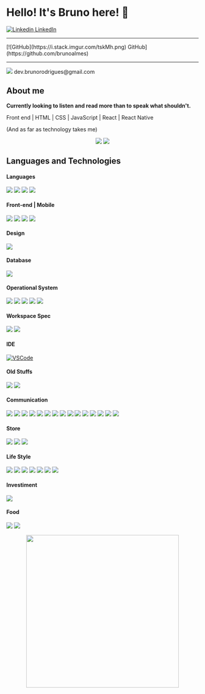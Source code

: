 # Hello! It's Bruno here! :rocket:

[![Linkedin](https://i.stack.imgur.com/gVE0j.png) LinkedIn](https://www.linkedin.com/in/bruno-rodrigues-a0a6711b6/)
&nbsp;
<hr>
[![GitHub](https://i.stack.imgur.com/tskMh.png) GitHub](https://github.com/brunoalmes)
&nbsp;
<hr>
<img src="https://img.shields.io/badge/Gmail-D14836?&style=for-the-badge&logo=gmail&logoColor=black" /> dev.brunorodrigues@gmail.com

## About me

<b>Currently looking to listen and read more than to speak what shouldn't.</b>

Front end | HTML | CSS | JavaScript | React | React Native

(And as far as technology takes me)

<p align="center">
<img src="https://github-readme-stats.vercel.app/api?username=brunoalmes&theme=dark&show_icons=true"/> 
<img src="https://github-readme-stats.vercel.app/api/top-langs/?username=brunoalmes&theme=blue-green"/>
</p>

## Languages and Technologies

#### Languages 
<img src="https://img.shields.io/badge/java-%23ED8B00.svg?&style=for-the-badge&logo=java&logoColor=white" /> <img src="https://img.shields.io/badge/javascript%20-%23323330.svg?&style=for-the-badge&logo=javascript&logoColor=%23F7DF1E" /> <img src="https://img.shields.io/badge/c%20-%2300599C.svg?&style=for-the-badge&logo=c&logoColor=white" /> <img src="https://img.shields.io/badge/c++%20-%2300599C.svg?&style=for-the-badge&logo=c%2B%2B&logoColor=white" /> 

#### Front-end | Mobile 
<img src="https://img.shields.io/badge/html5%20-%23E34F26.svg?&style=for-the-badge&logo=html5&logoColor=white" /> <img src="https://img.shields.io/badge/css3%20-%231572B6.svg?&style=for-the-badge&logo=css3&logoColor=white" />  <img src="https://img.shields.io/badge/react%20-%2320232a.svg?&style=for-the-badge&logo=react&logoColor=%2361DAFB" /> <img src="https://img.shields.io/badge/react_native%20-%2320232a.svg?&style=for-the-badge&logo=react&logoColor=%2361DAFB" />

#### Design
<img src="https://img.shields.io/badge/figma%20-%23F24E1E.svg?&style=for-the-badge&logo=figma&logoColor=white"/>

#### Database 
<img src="https://img.shields.io/badge/sqlite-%2307405e.svg?&style=for-the-badge&logo=sqlite&logoColor=white" />

#### Operational System 
<img src="https://img.shields.io/badge/windows-0078D6?logo=windows&logoColor=white&style=for-the-badge" /> <img src="https://img.shields.io/badge/windows%2095-008080?logo=windows-95&logoColor=white&style=for-the-badge" /> <img src="https://img.shields.io/badge/windows%20xp-003399?logo=windows-xp&logoColor=white&style=for-the-badge" /> <img src="https://img.shields.io/badge/iOS-000000?logo=ios&logoColor=white&style=for-the-badge" /> <img src="https://img.shields.io/badge/Android-3DDC84?logo=android&logoColor=white&style=for-the-badge" />

#### Workspace Spec
<img src="https://img.shields.io/badge/apple-macbook%20pro%20-%23999999.svg?&style=for-the-badge&logo=apple&logoColor=white" />
<img src="https://img.shields.io/badge/apple-imac%20-%23999999.svg?&style=for-the-badge&logo=apple&logoColor=white" />

#### IDE
[![VSCode](https://img.shields.io/badge/VSCode-1f425f.svg)](https://code.visualstudio.com/)

#### Old Stuffs
<img src="https://img.shields.io/badge/Microsoft%20Office-D83B01?logo=microsoft-office&logoColor=white&style=for-the-badge" /> <img src="https://img.shields.io/badge/unity%20-%23100000.svg?&style=for-the-badge&logo=unity&logoColor=white" />

#### Communication
<img src="https://img.shields.io/badge/instagram-%23E4405F.svg?&style=for-the-badge&logo=instagram&logoColor=white" /> <img src="https://img.shields.io/badge/facebook-%231877F2.svg?&style=for-the-badge&logo=facebook&logoColor=white" /> <img src="https://img.shields.io/badge/twitter-%231DA1F2.svg?&style=for-the-badge&logo=twitter&logoColor=white" /> <img src="https://img.shields.io/badge/linkedin-%230077B5.svg?&style=for-the-badge&logo=linkedin&logoColor=white" /> <img src="https://img.shields.io/badge/reddit-%23FF4500.svg?&style=for-the-badge&logo=reddit&logoColor=white" /> <img src="https://img.shields.io/badge/gitlab-%23330f63.svg?&style=for-the-badge&logo=gitlab&logoColor=white" /> <img src="https://img.shields.io/badge/github-%23100000.svg?&style=for-the-badge&logo=github&logoColor=white" /> <img src="https://img.shields.io/badge/discord-%237289DA.svg?&style=for-the-badge&logo=discord&logoColor=white" /> <img src="https://img.shields.io/badge/Microsoft%20Teams-6264A7?logo=microsoft-teams&logoColor=white&style=for-the-badge" />
<img src="https://img.shields.io/badge/slack-%234A154B.svg?&style=for-the-badge&logo=slack&logoColor=white" /> <img src="https://img.shields.io/badge/WHATSAPP-25D366?&style=for-the-badge&logo=whatsapp&logoColor=white" /> <img src="https://img.shields.io/badge/messenger-00B2FF?&style=for-the-badge&logo=messenger&logoColor=white" /> <img src="https://img.shields.io/badge/Microsoft%20Outlook-0078D4?logo=microsoft-outlook&logoColor=white&style=for-the-badge" /> <img src="https://img.shields.io/badge/Gmail-D14836?&style=for-the-badge&logo=gmail&logoColor=black" /> <img src="https://img.shields.io/badge/SKYPE%20-%2300AFF0.svg?&style=for-the-badge&logo=Skype&logoColor=white"/>

#### Store
<img src="https://img.shields.io/badge/App%20Store-0D96F6?logo=app-store&logoColor=white&style=for-the-badge" /> <img src="https://img.shields.io/badge/Google%20Play-414141?logo=google-play&logoColor=white&style=for-the-badge" /> <img src="https://img.shields.io/badge/Steam-%23000000.svg?&style=for-the-badge&logo=steam&logoColor=white" />

#### Life Style
<img src="https://img.shields.io/badge/Netflix-E50914?logo=netflix&logoColor=white&style=for-the-badge" /> <img src="https://img.shields.io/badge/twitch-%239146FF.svg?&style=for-the-badge&logo=twitch&logoColor=white" /> <img src="https://img.shields.io/badge/youtube-%23FF0000.svg?&style=for-the-badge&logo=youtube&logoColor=white" /> <img src="https://img.shields.io/badge/playstation-%23003791.svg?&style=for-the-badge&logo=playstation&logoColor=white" /> <img src="https://img.shields.io/badge/youtube%20music-FF0000?logo=youtube-music&logoColor=white&style=for-the-badge" /> <img src="https://img.shields.io/badge/spotify-%231ED760.svg?&style=for-the-badge&logo=spotify&logoColor=white" /> <img src="https://img.shields.io/badge/ea%20-%23000000.svg?&style=for-the-badge&logo=ea&logoColor=white"/>

#### Investiment
<img src="https://img.shields.io/badge/bitcoin-%23000000.svg?&style=for-the-badge&logo=bitcoin&logoColor=white" />

#### Food
<img src="https://img.shields.io/badge/ifood-EA1D2C?logo=ifood&logoColor=white&style=for-the-badge" /> <img src="https://img.shields.io/badge/Uber%20Eats-5FB709?logo=uber-eats&logoColor=white&style=for-the-badge" />

<p align="center">
<img src="https://github.com/brunoalmes/imagens/blob/main/foreverwk.png" width="400" />
</p>
